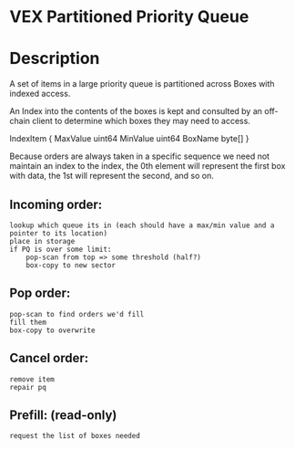 VEX Partitioned Priority Queue
==============================

# Description 

A set of items in a large priority queue is partitioned across Boxes with indexed access.

An Index into the contents of the boxes is kept and consulted by an off-chain client to determine which boxes they may need to access.

IndexItem {
    MaxValue uint64
    MinValue uint64
    BoxName  byte[]
}

Because orders are always taken in a specific sequence we need not maintain an index to the index, the 0th element will represent the first box with data, the 1st will represent the second, and so on.


## Incoming order:

    lookup which queue its in (each should have a max/min value and a pointer to its location)
    place in storage
    if PQ is over some limit:
        pop-scan from top => some threshold (half?)
        box-copy to new sector

## Pop order:

    pop-scan to find orders we'd fill
    fill them
    box-copy to overwrite

## Cancel order:

    remove item
    repair pq 

## Prefill: (read-only)

    request the list of boxes needed
